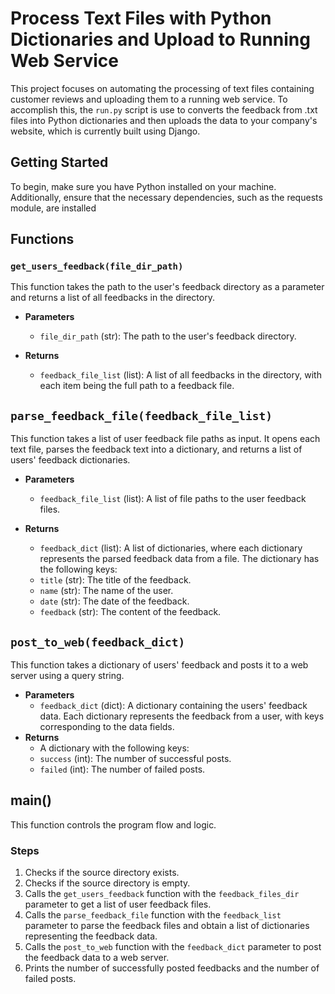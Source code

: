 # Process Text Files with Python Dictionaries and Upload to Running Web Service

This project focuses on automating the processing of text files containing customer reviews and uploading them to a running web service.
To accomplish this, the `run.py` script is use to converts the feedback from .txt files into Python dictionaries and then uploads the data to your company's website, which is currently built using Django.

## Getting Started

To begin, make sure you have Python installed on your machine. Additionally, ensure that the necessary dependencies, such as the requests module, are installed

## Functions

### `get_users_feedback(file_dir_path)`

This function takes the path to the user's feedback directory as a parameter and returns a list of all feedbacks in the directory.

- **Parameters**
  - `file_dir_path` (str): The path to the user's feedback directory.

- **Returns**
  - `feedback_file_list` (list): A list of all feedbacks in the directory, with each item being the full path to a feedback file.

## `parse_feedback_file(feedback_file_list)`

This function takes a list of user feedback file paths as input. It opens each text file, parses the feedback text into a dictionary, and returns a list of users' feedback dictionaries.

- **Parameters**
  - `feedback_file_list` (list): A list of file paths to the user feedback files.

- **Returns**
  - `feedback_dict` (list): A list of dictionaries, where each dictionary represents the parsed feedback data from a file. The dictionary has the following keys:
  - `title` (str): The title of the feedback.
  - `name` (str): The name of the user.
  - `date` (str): The date of the feedback.
  - `feedback` (str): The content of the feedback.
  
## `post_to_web(feedback_dict)`

This function takes a dictionary of users' feedback and posts it to a web server using a query string.

- **Parameters**
  - `feedback_dict` (dict): A dictionary containing the users' feedback data. Each dictionary represents the feedback from a user, with keys corresponding to the data fields.
- **Returns**
  - A dictionary with the following keys:
  - `success` (int): The number of successful posts.
  - `failed` (int): The number of failed posts.

## main()

This function controls the program flow and logic.

### Steps

1. Checks if the source directory exists.
2. Checks if the source directory is empty.
3. Calls the `get_users_feedback` function with the `feedback_files_dir` parameter to get a list of user feedback files.
4. Calls the `parse_feedback_file` function with the `feedback_list` parameter to parse the feedback files and obtain a list of dictionaries representing the feedback data.
5. Calls the `post_to_web` function with the `feedback_dict` parameter to post the feedback data to a web server.
6. Prints the number of successfully posted feedbacks and the number of failed posts.
